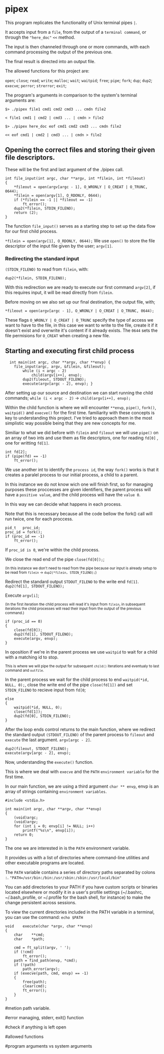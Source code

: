 
# pipex 
This program replicates the functionality of Unix terminal pipes `|`. 

It accepts input from a `file`, from the output of a `terminal command`, or through the `"here_doc"` `<<` method. 

The input is then channeled through one or more commands, with each command processing the output of the previous one. 

The final result is directed into an output file.

The allowed functions for this project are: 

`open`; `close`; `read`; `write`; `malloc`; `wait`; `waitpid`; `free`; `pipe`; `fork`; `dup`; `dup2`; `execve`; `perror`; `strerror`; `exit`;

The program's arguments in comparison to the system's terminal arguments are:

`$> ./pipex file1 cmd1 cmd2 cmd3 ... cmdn file2`

`< file1 cmd1 | cmd2 | cmd3 ... | cmdn > file2`

`$> ./pipex here_doc eof cmd1 cmd2 cmd3 ... cmdn file2`

`<< eof cmd1 | cmd2 | cmd3 ... | cmdn > file2`

## Opening the correct files and storing their given file descriptors. 

These will be the first and last argument of the ./pipex call.

	int	file_input(int argc, char **argv, int *filein, int *fileout)
	{
		*fileout = open(argv[argc - 1], O_WRONLY | O_CREAT | O_TRUNC, 0644);
		*filein = open(argv[1], O_RDONLY, 0644);
		if (*filein == -1 || *fileout == -1)
			ft_error();
		dup2(*filein, STDIN_FILENO);
		return (2);
	}

The function `file_input()` serves as a starting step to set up the data flow for our first child process. 

`*filein = open(argv[1], O_RDONLY, 0644);`  We use `open()` to store the file descriptor of the input file given by the user; `argv[1]`.

### Redirecting the standard input

`(STDIN_FILENO)` to read from `filein`, with:

	dup2(*filein, STDIN_FILENO);

With this redirection we are ready to execute our first command `argv[2]`, if this requires input, it will be read directly from `filein`.

Before moving on we also set up our final destination, the output file, with; 

`*fileout = open(argv[argc - 1], O_WRONLY | O_CREAT | O_TRUNC, 0644);`

These flags `O_WRONLY | O_CREAT | O_TRUNC` specify the type of access we want to have to the file, in this case we want to write to the file, create it if it doesn't exist and overwrite it's content if it already exists.
The `0644` sets the file permisions for `O_CREAT` when creating a new file.

## Starting and executing first child process
		
	  int main(int argc, char **argv, char **envp) {
   		file_input(argc, argv, &filein, &fileout);
			while (i < argc - 2)
				child(argv[i++], envp);
			dup2(fileout, STDOUT_FILENO);
			execute(argv[argc - 2], envp); }

After setting up our source and destination we can start running the child commands; `while (i < argc - 2)` -> `child(argv[i++], envp);`
  
Within the child function is where we will encounter `**envp`, `pipe()`, `fork()`, `waitpid()` and `execve()` for the first time. familiarity with these concepts is key to understanding this project. I've tried to approach them in the most simplistic way possible  being that they are new concepts for me.
  
Similiar to what we did before with `filein` and `fileout` we will use `pipe()` on an array of two ints and use them as file descriptors, one for reading `fd[0]` , one for writting `fd[1]`.
	
	int	fd[2];
	if (pipe(fd) == -1)
	    ft_error();

We use another int to identify the `process id`, the way `fork()` works is that it creates a paralel process to our initial process, a child to a parent. 

In this instance we do not know wich one will finish first, so for managing purposes these proccesses are given identifiers, the parent process will have a `positive value`, and the child process will have the `value 0`.

In this way we can decide what happens in each process. 

Note that this is necessary because all the code bellow the fork() call will run twice, one for each proccess.

	pid_t	proc_id;
	proc_id = fork();
	if (proc_id == -1)
		ft_error();

If `proc_id is 0`, we're within the child process. 

We close the read end of the pipe `close(fd[0]);`;  

<sub>(In this instance we don't need to read from the pipe because our input is already setup to be read from `filein` -> `dup2(*filein, STDIN_FILENO);`)</sub>

Redirect the standard output `STDOUT_FILENO` to the write end `fd[1]`. `dup2(fd[1], STDOUT_FILENO);`

Execute `argv[i]`; 

<sub>(In the first iteration the child process will read it's input from `filein`, in subsequent iterations the child processes will read their input from the output of the previous command.) </sub>

	if (proc_id == 0)
	{
		close(fd[0]);
		dup2(fd[1], STDOUT_FILENO);
		execute(argv, envp);
	}
  
In oposition if we're in the parent process we use `waitpid` to wait for a child with a matching id to stop.

<sub> This is where we will pipe the output for subsequent `child()` iterations and eventualy to last command and `outfile`. </sub>

In the parent process we wait for the child process to end `waitpid(*id, NULL, 0);`, close the write end of the pipe `close(fd[1])`
and set `STDIN_FILENO` to recieve input from `fd[0`;

	else
	{
		waitpid(*id, NULL, 0);
		close(fd[1]);
		dup2(fd[0], STDIN_FILENO);
	}

After the loop ends control returns to the main function, where we redirect the standard output `(STDOUT_FILENO)` of the parent process to `fileout` and `execute` the last argument. `argv[argc - 2]`.

	dup2(fileout, STDOUT_FILENO);
	execute(argv[argc - 2], envp);

Now, understanding the `execute()` function. 

This is where we deal with `execve` and the `PATH` `environment variable` for the first time.

In our main function, we are using a third argument `char ** envp`, envp is an array of strings containing `environment variables`. 

	#include <stdio.h>
	
	int main(int argc, char **argv, char **envp) 
	{
		(void)argc;
		(void)argv;
		for (int i = 0; envp[i] != NULL; i++)
			printf("%s\n", envp[i]);
		return 0;
	}

The one we are interested in is the `PATH` environment variable.

It provides us with a list of directories where command-line utilities and other executable programs are located. 

The `PATH` variable contains a series of directory paths separated by colons `:`. `"PATH=/usr/bin:/bin:/usr/sbin:/sbin:/usr/local/bin"`

You can add directories to your PATH if you have custom scripts or binaries located elsewhere or modify it in a user's profile settings (~/.bashrc, ~/.bash_profile, or ~/.profile for the bash shell, for instance) to make the change persistent across sessions.

To view the current directories included in the PATH variable in a terminal, you can use the command: `echo $PATH`

	void	execute(char *argv, char **envp)
	{
		char	**cmd;
		char	*path;
	
		cmd = ft_split(argv, ' ');
		if (!cmd)
			ft_error();
		path = find_path(envp, *cmd);
		if (!path)
			path_error(argv);
		if (execve(path, cmd, envp) == -1)
		{
			free(path);
			clear(cmd);
			ft_error();
		}
	}

#metion path variable.

#error managing, stderr, exit() function

#check if anything is left open

#allowed functions

#program arguments vs system arguments

